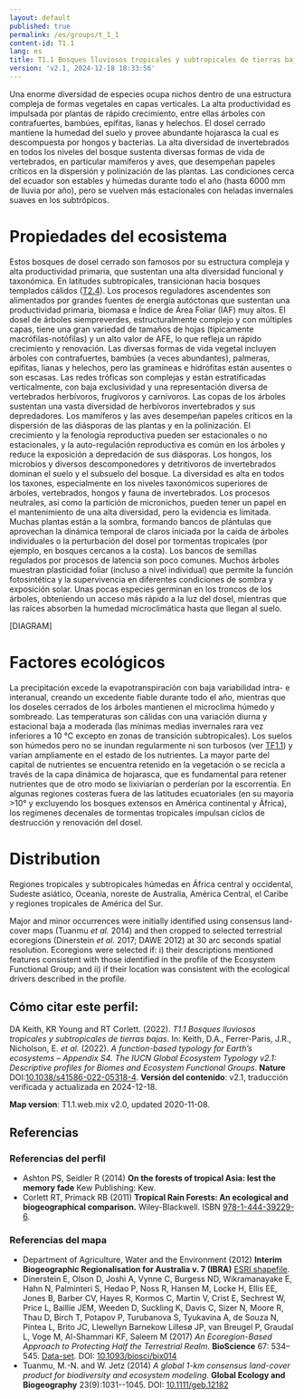 ```yaml
---
layout: default
published: true
permalink: /es/groups/t_1_1
content-id: T1.1
lang: es
title: T1.1 Bosques lluviosos tropicales y subtropicales de tierras bajas
version: 'v2.1, 2024-12-18 18:33:56'
---
```


Una enorme diversidad de especies ocupa nichos dentro de una estructura compleja de formas vegetales en capas verticales. La alta productividad es impulsada por plantas de rápido crecimiento, entre ellas árboles con contrafuertes, bambúes, epífitas, lianas y helechos. El dosel cerrado mantiene la humedad del suelo y provee abundante hojarasca la cual es descompuesta por hongos y bacterias. La alta diversidad de invertebrados en todos los niveles del bosque sustenta diversas formas de vida de vertebrados, en particular mamíferos y aves, que desempeñan papeles críticos en la dispersión y polinización de las plantas. Las condiciones cerca del ecuador son estables y húmedas durante todo el año (hasta 6000 mm de lluvia por año), pero se vuelven más estacionales con heladas invernales suaves en los subtrópicos.

# Propiedades del ecosistema
 
Estos bosques de dosel cerrado son famosos por su estructura compleja y alta productividad primaria, que sustentan una alta diversidad funcional y taxonómica. En latitudes subtropicales, transicionan hacia bosques templados cálidos ([T2.4](/explore/groups/T2.4)). Los procesos reguladores ascendentes son alimentados por grandes fuentes de energía autóctonas que sustentan una productividad primaria, biomasa e Índice de Área Foliar (IAF) muy altos. El dosel de árboles siempreverdes, estructuralmente complejo y con múltiples capas, tiene una gran variedad de tamaños de hojas (típicamente macrófilas-notófilas) y un alto valor de AFE, lo que refleja un rápido crecimiento y renovación. Las diversas formas de vida vegetal incluyen árboles con contrafuertes, bambúes (a veces abundantes), palmeras, epífitas, lianas y helechos, pero las gramíneas e hidrófitas están ausentes o son escasas. Las redes tróficas son complejas y están estratificadas verticalmente, con baja exclusividad y una representación diversa de vertebrados herbívoros, frugívoros y carnívoros. Las copas de los árboles sustentan una vasta diversidad de herbívoros invertebrados y sus depredadores. Los mamíferos y las aves desempeñan papeles críticos en la dispersión de las diásporas de las plantas y en la polinización. El crecimiento y la fenología reproductiva pueden ser estacionales o no estacionales, y la auto-regulación reproductiva es común en los árboles y reduce la exposición a depredación de sus diásporas. Los hongos, los microbios y diversos descomponedores y detritívoros de invertebrados dominan el suelo y el subsuelo del bosque. La diversidad es alta en todos los taxones, especialmente en los niveles taxonómicos superiores de árboles, vertebrados, hongos y fauna de invertebrados. Los procesos neutrales, así como la partición de micronichos, pueden tener un papel en el mantenimiento de una alta diversidad, pero la evidencia es limitada. Muchas plantas están a la sombra, formando bancos de plántulas que aprovechan la dinámica temporal de claros iniciada por la caída de árboles individuales o la perturbación del dosel por tormentas tropicales (por ejemplo, en bosques cercanos a la costa). Los bancos de semillas regulados por procesos de latencia son poco comunes. Muchos árboles muestran plasticidad foliar (incluso a nivel individual) que permite la función fotosintética y la supervivencia en diferentes condiciones de sombra y exposición solar. Unas pocas especies germinan en los troncos de los árboles, obteniendo un acceso más rápido a la luz del dosel, mientras que las raíces absorben la humedad microclimática hasta que llegan al suelo.

[DIAGRAM]

# Factores ecológicos
 
La precipitación excede la evapotranspiración con baja variabilidad intra- e interanual, creando un excedente fiable durante todo el año, mientras que los doseles cerrados de los árboles mantienen el microclima húmedo y sombreado. Las temperaturas son cálidas con una variación diurna y estacional baja a moderada (las mínimas medias invernales rara vez inferiores a 10 °C excepto en zonas de transición subtropicales). Los suelos son húmedos pero no se inundan regularmente ni son turbosos (ver [TF1.1](/explore/groups/TF1.1)) y varían ampliamente en el estado de los nutrientes. La mayor parte del capital de nutrientes se encuentra retenido en la vegetación o se recicla a través de la capa dinámica de hojarasca, que es fundamental para retener nutrientes que de otro modo se lixiviarían o perderían por la escorrentía. En algunas regiones costeras fuera de las latitudes ecuatoriales (en su mayoría >10° y excluyendo los bosques extensos en América continental y África), los regímenes decenales de tormentas tropicales impulsan ciclos de destrucción y renovación del dosel.
 
# Distribution
 
Regiones tropicales y subtropicales húmedas en África central y occidental, Sudeste asiático, Oceanía, noreste de Australia, América Central, el Caribe y regiones tropicales de América del Sur.

Major and minor occurrences were initially identified using consensus land-cover maps (Tuanmu _et al._ 2014) and then cropped to selected terrestrial ecoregions (Dinerstein _et al._ 2017; DAWE 2012) at 30 arc seconds spatial resolution. Ecoregions were selected if: i) their descriptions mentioned features consistent with those identified in the profile of the Ecosystem Functional Group; and ii) if their location was consistent with the ecological drivers described in the profile.

## Cómo citar este perfil:

DA Keith, KR Young and RT Corlett. (2022). *T1.1 Bosques lluviosos tropicales y subtropicales de tierras bajas*. In: Keith, D.A., Ferrer-Paris, J.R., Nicholson, E. *et al.* (2022). *A function-based typology for Earth’s ecosystems – Appendix S4. The IUCN Global Ecosystem Typology v2.1: Descriptive profiles for Biomes and Ecosystem Functional Groups*. **Nature** DOI:[10.1038/s41586-022-05318-4](https://doi.org/10.1038/s41586-022-05318-4).
**Versión del contenido**: v2.1, traducción verificada y actualizada en 2024-12-18.

**Map version**: T1.1.web.mix v2.0, updated 2020-11-08.

## Referencias

### Referencias del perfil
* Ashton PS, Seidler R (2014) **On the forests of tropical Asia: lest the memory fade** Kew Publishing: Kew.
* Corlett RT, Primack RB  (2011) **Tropical Rain Forests: An ecological and biogeographical comparison.** Wiley-Blackwell. ISBN [978-1-444-39229-6]( https://www.wiley.com/en-us/9781444392296).

### Referencias del mapa
* Department of Agriculture, Water and the Environment (2012) **Interim Biogeographic Regionalisation for Australia v. 7 (IBRA)** [ESRI shapefile](http://intspat01.ris.environment.gov.au/fed/catalog/search/resource/details.page?uuid=%7B3C182B5A-C081-4B56-82CA-DF5AF82F86DD%7D).
* Dinerstein E, Olson D, Joshi A, Vynne C, Burgess ND, Wikramanayake E, Hahn N, Palminteri S, Hedao P, Noss R, Hansen M, Locke H, Ellis EE, Jones B, Barber CV, Hayes R, Kormos C, Martin V, Crist E, Sechrest W, Price L, Baillie JEM, Weeden D, Suckling K, Davis C, Sizer N, Moore R, Thau D, Birch T, Potapov P, Turubanova S, Tyukavina A, de Souza N, Pintea L, Brito JC, Llewellyn Barnekow Lillesø JP, van Breugel P, Graudal L, Voge M, Al-Shammari KF, Saleem M  (2017) *An Ecoregion-Based Approach to Protecting Half the Terrestrial Realm*. **BioScience** 67: 534–545. [Data-set](https://ecoregions2017.appspot.com/). DOI: [10.1093/biosci/bix014](http://doi.org/10.1093/biosci/bix014)
* Tuanmu, M.-N. and W. Jetz (2014) *A global 1-km consensus land-cover product for biodiversity and ecosystem modeling*. **Global Ecology and Biogeography** 23(9):1031--1045. DOI: [10.1111/geb.12182](http://doi.org/10.1111/geb.12182)
